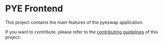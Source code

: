 # PYE Frontend

This project contains the main features of the pyeswap application.

If you want to contribute, please refer to the [contributing guidelines](./CONTRIBUTING.md) of this project.
